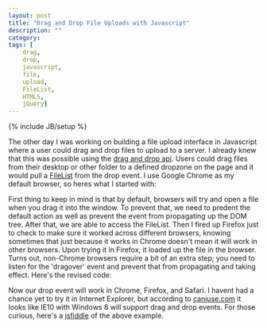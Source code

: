 ```yaml
---
layout: post
title: "Drag and Drop File Uploads with Javascript"
description: ""
category: 
tags: [
	drag,
	drop,
	javascript,
	file,
	upload,
	FileList,
	HTML5,
	jQuery]
---
```

{% include JB/setup %}

The other day I was working on building a file upload interface in Javascript where a user could drag and drop files to upload to a server. I already knew that this was possible using the [drag and drop api](https://developer.mozilla.org/en-US/docs/DragDrop/Drag_and_Drop). Users could drag files from their desktop or other folder to a defined dropzone on the page and it would pull a [FileList](https://developer.mozilla.org/en-US/docs/DOM/FileList) from the drop event. I use Google Chrome as my default browser, so heres what I started with:

<script src="https://gist.github.com/3808462.js"> </script>


First thing to keep in mind is that by default, browsers will try and open a file when you drag it into the window. To prevent that, we need to predent the default action as well as prevent the event from propagating up the DOM tree. After that, we are able to access the FileList. Then I fired up Firefox just to check to make sure it worked across different browsers, knowing sometimes that just because it works in Chrome doesn't mean it will work in other browsers. Upon trying it in Firefox, it loaded up the file in the browser. Turns out, non-Chrome browsers require a bit of an extra step; you need to listen for the 'dragover' event and prevent that from propagating and taking effect. Here's the revised code:


<script src="https://gist.github.com/3808464.js"> </script>


Now our drop event will work in Chrome, Firefox, and Safari. I havent had a chance yet to try it in Internet Explorer, but according to [caniuse.com](http://caniuse.com/#feat=dragndrop) it looks like IE10 with Windows 8 will support drag and drop events. For those curious, here's a [jsfiddle](http://jsfiddle.net/seanmcgary/XWHYK/1/) of the above example.
